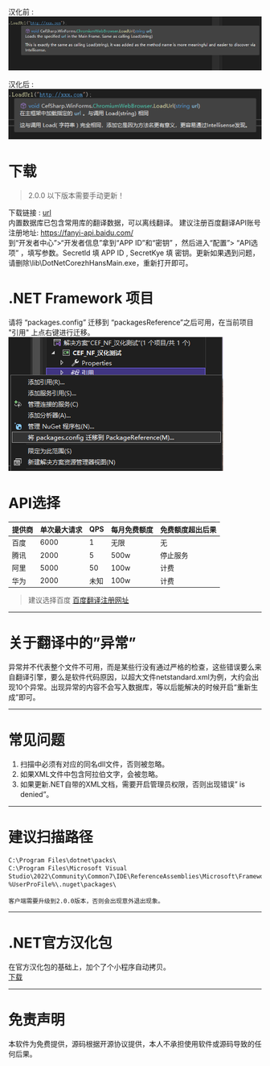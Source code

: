 汉化前 :    
![image](imgs/01%20%E6%B1%89%E5%8C%96%E5%89%8D.png)    

汉化后 :    
![image](imgs/03%20%E6%B1%89%E5%8C%96%E5%90%8E.png)    

# 下载
> 2.0.0 以下版本需要手动更新！    

下载链接 : [url](http://www.wyj55.cn/DotNetCoreZhHans.html)   
内置数据库已包含常用库的翻译数据，可以离线翻译。
建议注册百度翻译API账号 注册地址: https://fanyi-api.baidu.com/    
到“开发者中心”>“开发者信息”拿到“APP ID”和“密钥” ，然后进入“配置”> “API选项” ，填写参数。Secretld 填  APP ID , SecretKye 填 密钥。更新如果遇到问题，请删除\lib\DotNetCorezhHansMain.exe，重新打开即可。

# .NET Framework 项目
请将 “packages.config” 迁移到 “packagesReference”之后可用，在当前项目 "引用" 上点右键进行迁移。
![image](imgs/02%20NET%20Framework%20%E9%A1%B9%E7%9B%AE%E8%BF%81%E7%A7%BB.png)


# API选择

提供商  | 单次最大请求 | QPS | 每月免费额度 | 免费额度超出后果
---  |  --      | --    | --        | --
百度 |  6000    | 1     |   无限      | 无
腾讯 |  2000    | 5     |   500w    | 停止服务
阿里 |  5000    | 50    |   100w    | 计费
华为 |  2000    | 未知  |   100w    | 计费

> 建议选择百度
[百度翻译注册网址](https://fanyi-api.baidu.com/)
---

# 关于翻译中的”异常”
异常并不代表整个文件不可用，而是某些行没有通过严格的检查，这些错误要么来自翻译引擎，要么是软件代码原因，以超大文件netstandard.xml为例，大约会出现10个异常。出现异常的内容不会写入数据库，等以后能解决的时候开启“重新生成”即可。

---

# 常见问题
1.	扫描中必须有对应的同名dll文件，否则被忽略。
1.  如果XML文件中包含阿拉伯文字，会被忽略。
1.  如果更新.NET自带的XML文档，需要开启管理员权限，否则出现错误” is denied”。

---

# 建议扫描路径
```
C:\Program Files\dotnet\packs\
C:\Program Files\Microsoft Visual Studio\2022\Community\Common7\IDE\ReferenceAssemblies\Microsoft\Framework
%UserProFile%\.nuget\packages\

客户端需要升级到2.0.0版本，否则会出现意外退出现象。
```

---

# .NET官方汉化包
在官方汉化包的基础上，加个了个小程序自动拷贝。   
[下载](http://www.wyj55.cn/download/DotNetCorezhHans/Dotnet-Intellisense1.0.0.0.7z)

---

# 免责声明
本软件为免费提供，源码根据开源协议提供，本人不承担使用软件或源码导致的任何后果。